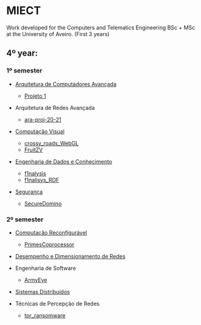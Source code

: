 # MIECT

Work developed for the Computers and Telematics Engineering BSc + MSc at the University of Aveiro. (First 3 years)

## 4º year: 
### 1º semester
* [Arquitetura de Computadores Avançada](https://github.com/pedralmeida22/ACA)
  * [Projeto 1](https://github.com/pedralmeida22/ACA_Projeto1)
 
* Arquitetura de Redes Avançada
  * [ara-proj-20-21](https://github.com/pedralmeida22/ara-proj-20-21)

* [Computação Visual](https://github.com/pedralmeida22/CV)
  * [crossy_roads_WebGL](https://github.com/pedralmeida22/crossy_roads_WebGL)
  * [FruitZV](https://github.com/pedralmeida22/FruitZV)

* [Engenharia de Dados e Conhecimento](https://github.com/pedralmeida22/EDC)
  * [f1nalysis](https://github.com/pedralmeida22/f1nalisys)
  * [f1nalisys_RDF](https://github.com/pedralmeida22/f1nalisys_RDF)

* [Segurança](https://github.com/pedralmeida22/Seguranca)
  * [SecureDomino](https://github.com/pedralmeida22/SecureDomino)

### 2º semester
* [Computação Reconfigurável](https://github.com/pedralmeida22/CR)
  * [PrimesCoprocessor](https://github.com/pedralmeida22/PrimesCoprocessor) 

* [Desempenho e Dimensionamento de Redes](https://github.com/pedralmeida22/DDR)

* Engenharia de Software
  * [ArmyEye](https://github.com/pedralmeida22/es-2020-2021-P21)

* [Sistemas Distribuídos](https://github.com/pedralmeida22/SD)

* Técnicas de Percepção de Redes
  * [tpr_ransomware](https://github.com/pedralmeida22/tpr_ransomware) 

